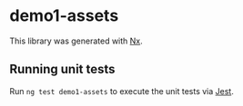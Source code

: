 # demo1-assets

This library was generated with [Nx](https://nx.dev).

## Running unit tests

Run `ng test demo1-assets` to execute the unit tests via [Jest](https://jestjs.io).
